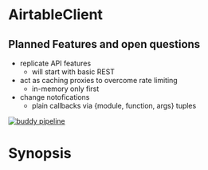 # AirtableClient

## Planned Features and open questions

- replicate API features
  * will start with basic REST
- act as caching proxies to overcome rate limiting
  * in-memory only first
- change notofications
  * plain callbacks via {module, function, args} tuples

[![buddy pipeline](https://app.buddy.works/zwoelf/elixir-airtable-client/pipelines/pipeline/199738/badge.svg?token=fb70ba265872a7640649f628ae57a3dae87c2cb21b49f078558379a232e50968 "buddy pipeline")](https://app.buddy.works/zwoelf/elixir-airtable-client/pipelines/pipeline/199738)

# Synopsis

```elixir

```

